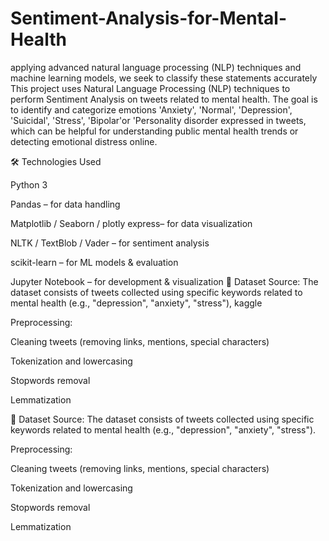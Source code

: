 # Sentiment-Analysis-for-Mental-Health
applying advanced natural language processing (NLP) techniques and machine learning models, we seek to classify these statements accurately
This project uses Natural Language Processing (NLP) techniques to perform Sentiment Analysis on tweets related to mental health. The goal is to identify and categorize emotions 'Anxiety', 'Normal', 'Depression', 'Suicidal', 'Stress', 'Bipolar'or 'Personality disorder expressed in tweets, which can be helpful for understanding public mental health trends or detecting emotional distress online.

 🛠️ Technologies Used

Python 3

Pandas – for data handling

Matplotlib / Seaborn / plotly express– for data visualization

NLTK / TextBlob / Vader – for sentiment analysis

scikit-learn – for ML models & evaluation

Jupyter Notebook – for development & visualization
 📂 Dataset
Source: The dataset consists of tweets collected using specific keywords related to mental health (e.g., "depression", "anxiety", "stress"), kaggle

Preprocessing:

Cleaning tweets (removing links, mentions, special characters)

Tokenization and lowercasing

Stopwords removal

Lemmatization

📂 Dataset
Source: The dataset consists of tweets collected using specific keywords related to mental health (e.g., "depression", "anxiety", "stress").

Preprocessing:

Cleaning tweets (removing links, mentions, special characters)

Tokenization and lowercasing

Stopwords removal

Lemmatization




